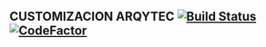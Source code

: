 CUSTOMIZACION ARQYTEC [![Build Status](https://travis-ci.org/jobiols/cl-arqytec.svg?branch=11.0)](https://travis-ci.org/jobiols/cl-arqytec) [![CodeFactor](https://www.codefactor.io/repository/github/jobiols/cl-arqytec/badge)](https://www.codefactor.io/repository/github/jobiols/cl-arqytec)
--------------------------------------------------------------------------------------------------------------------------------------------------------------------------------------------------------------------------------------------------------------------------------------------------------
